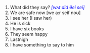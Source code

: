 1. What did they say?  <span style="color:blue">*[wʌt did θei sei]*</span>
2. We are safe now  [we a:r seif noʊ]
3. I see her (I saw her)
4. He is sick
5. I have six books
6. They seem happy
7. Lastnigh
8. I have something to say to him
